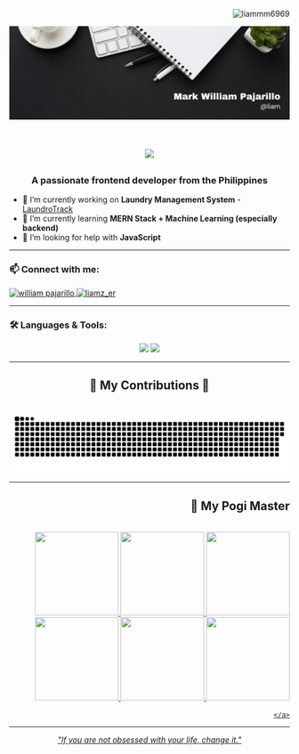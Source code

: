 <p align="center">
  <p align="right">
    <img src="https://komarev.com/ghpvc/?username=liammm6969&label=Profile%20views&color=0e75b6&style=flat" alt="liammm6969" />
  </p>
  <img src="pics/header.png">
  <br>
  <h1 align="center">
    <img src="https://readme-typing-svg.herokuapp.com/?color=whitefont=Righteous&size=35&center=true&vCenter=true&width=500&height=70&duration=4000&lines=Hi+There!+👋;+I'm+Liam!;" />
  </h1>
</p>

<h3 align="center">A passionate frontend developer from the Philippines</h3>

- 🔭 I’m currently working on **Laundry Management System**  - [LaundroTrack](https://github.com/Liammm6969/LaundroTrack)
- 🌱 I’m currently learning **MERN Stack + Machine Learning (especially backend)**  
- 🤝 I’m looking for help with **JavaScript**  

---

### 📫 Connect with me:
<p align="left">
  <a href="https://www.facebook.com/Liam2104" target="blank">
    <img align="center" src="https://raw.githubusercontent.com/rahuldkjain/github-profile-readme-generator/master/src/images/icons/Social/facebook.svg" alt="william pajarillo" height="30" width="40" />
  </a>
  <a href="https://www.instagram.com/liamz_er/" target="blank">
    <img align="center" src="https://raw.githubusercontent.com/rahuldkjain/github-profile-readme-generator/master/src/images/icons/Social/instagram.svg" alt="liamz_er" height="30" width="40" />
  </a>
</p>

---

### 🛠️ Languages & Tools:
<p align="center">
  <img src="https://skillicons.dev/icons?i=java,cs,dotnet,mongodb,kotlin,python,js,html,css,express,react,nodejs,vite,mysql,vue" />
  <img src="https://skillicons.dev/icons?i=vscode,visualstudio,androidstudio,windows,git,github" />
</p>

---
<div align="center">
  <h2>🐍 My Contributions 🐍</h2>
  <br>
  <img alt="snake eating my contributions" src="https://raw.githubusercontent.com/Liammm6969/Liammm6969/output/github-snake-dark.svg" />
</div>


---
<div align="right">
  <h2>🥷 My Pogi Master </h2>
  <p>
    </br>
    <a class="no-underline" href="https://github.com/selerqc"> 
      <img src="https://github.com/user-attachments/assets/b7c82288-9b75-47de-9a2a-eabcc0c76d42" width="150" height="150"/>
      <img src="https://github.com/user-attachments/assets/b7c82288-9b75-47de-9a2a-eabcc0c76d42" width="150" height="150"/>
      <img src="https://github.com/user-attachments/assets/b7c82288-9b75-47de-9a2a-eabcc0c76d42" width="150" height="150"/>
      <img src="https://github.com/user-attachments/assets/b7c82288-9b75-47de-9a2a-eabcc0c76d42" width="150" height="150"/>
      <img src="https://github.com/user-attachments/assets/b7c82288-9b75-47de-9a2a-eabcc0c76d42" width="150" height="150"/>
      <img src="https://github.com/user-attachments/assets/b7c82288-9b75-47de-9a2a-eabcc0c76d42" width="150" height="150"/>
  
    </a>
  </p>
</div>




---
<p align="center">
  <i>"If you are not obsessed with your life, change it."</i>
</p>


